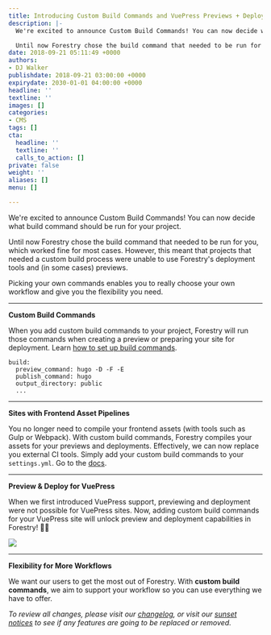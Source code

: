 ```yaml
---
title: Introducing Custom Build Commands and VuePress Previews + Deployments
description: |-
  We're excited to announce Custom Build Commands! You can now decide what build command should be run for your project.

  Until now Forestry chose the build command that needed to be run for you, which worked fine for most cases. However, this meant that projects that needed a custom build process were unable to use Forestry's deployment tools and (in some cases) previews.
date: 2018-09-21 05:11:49 +0000
authors:
- DJ Walker
publishdate: 2018-09-21 03:00:00 +0000
expirydate: 2030-01-01 04:00:00 +0000
headline: ''
textline: ''
images: []
categories:
- CMS
tags: []
cta:
  headline: ''
  textline: ''
  calls_to_action: []
private: false
weight: ''
aliases: []
menu: []

---
```

We're excited to announce Custom Build Commands! You can now decide what build command should be run for your project.

Until now Forestry chose the build command that needed to be run for you, which worked fine for most cases. However, this meant that projects that needed a custom build process were unable to use Forestry's deployment tools and (in some cases) previews.

Picking your own commands enables you to really choose your own workflow and give you the flexibility you need.

***

**Custom Build Commands**

When you add custom build commands to your project, Forestry will run those commands when creating a preview or preparing your site for deployment. Learn [how to set up build commands](/docs/settings/build-commands/).

    build:
      preview_command: hugo -D -F -E
      publish_command: hugo
      output_directory: public
      ...

***

**Sites with Frontend Asset Pipelines**

You no longer need to compile your frontend assets (with tools such as Gulp or Webpack). With custom build commands, Forestry compiles your assets for your previews and deployments. Effectively, we can now replace you external CI tools. Simply add your custom build commands to your `settings.yml`. Go to the [docs](/docs/settings/build-commands/).

***

**Preview & Deploy for VuePress**

When we first introduced VuePress support, previewing and deployment were not possible for VuePress sites. Now, adding custom build commands for your VuePress site will unlock preview and deployment capabilities in Forestry! 🌲🎉

![](/uploads/2018/09/vuepress-add-preview.gif)

***

**Flexibility for More Workflows**

We want our users to get the most out of Forestry. With **custom build commands**, we aim to support your workflow so you can use everything we have to offer.

_To review all changes, please visit our_ [_changelog_](/docs/changelog/)_, or visit our_ [_sunset notices_](/docs/sunset/) _to see if any features are going to be replaced or removed._